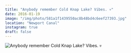 ```yaml
---
title: "Anybody remember Cold Knap Lake? Vibes. 💀"
date: 2016-01-19
image: "/img/photo/581a1f1439550ac8b48bd4c6eef27393.jpg"
location: "Newport Canal"
instagram: true
draft: false
---
```


![Anybody remember Cold Knap Lake? Vibes. 💀](/img/photo/581a1f1439550ac8b48bd4c6eef27393.jpg)
